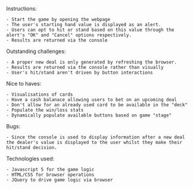 Instructions:

	- Start the game by opening the webpage
	- The user's starting hand value is displayed as an alert.
	- Users can opt to hit or stand based on this value through the alert's "OK" and "Cancel" options respectively.
	- Results are returned via the console



Outstanding challenges:

	- A proper new deal is only generated by refreshing the browser. 
	- Results are returned via the console rather than visually
	- User's hit/stand aren't driven by button interactions


Nice to haves:

	- Visualisations of cards
	- Have a cash balanace allowing users to bet on an upcoming deal
	- Don't allow for an already used card to be available in the "deck"
	- Populate the win/loss stats
	- Dynamically populate available buttons based on game "stage"

Bugs:
	
	- Since the console is used to display information after a new deal the dealer's value is displayed to the user whilst they make their hit/stand decision.

Technologies used:

	- Javascript 5 for the game logic
	- HTML/CSS for browser operations
	- JQuery to drive game logic via browser
